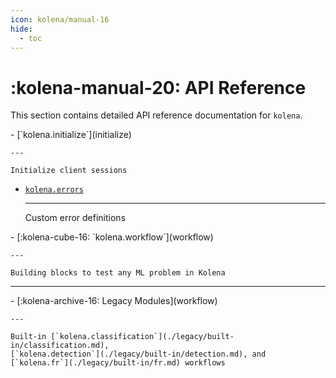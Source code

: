 ```yaml
---
icon: kolena/manual-16
hide:
  - toc
---
```


# :kolena-manual-20: API Reference

This section contains detailed API reference documentation for `kolena`.

<div class="grid cards" markdown>
- [`kolena.initialize`](initialize)

    ---

    Initialize client sessions

- [`kolena.errors`](errors)

    ---

    Custom error definitions
</div>

<div class="grid cards" markdown>
- [:kolena-cube-16: `kolena.workflow`](workflow)

    ---

    Building blocks to test any ML problem in Kolena
</div>

---

<div class="grid cards" markdown>
- [:kolena-archive-16: Legacy Modules](workflow)

    ---

    Built-in [`kolena.classification`](./legacy/built-in/classification.md),
    [`kolena.detection`](./legacy/built-in/detection.md), and [`kolena.fr`](./legacy/built-in/fr.md) workflows
</div>
